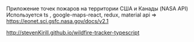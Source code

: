 Приложение точек пожаров на территории США и Канады (NASA API)
Используется ts , google-maps-react, redux, material
api => https://eonet.sci.gsfc.nasa.gov/docs/v2.1

http://stevenKirill.github.io/wildfire-tracker-typescript